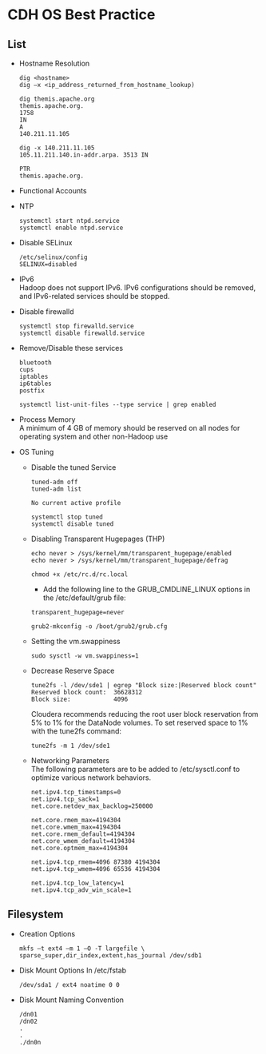 
# CDH OS Best Practice

## List
- Hostname Resolution
  ```
  dig <hostname>
  dig –x <ip_address_returned_from_hostname_lookup)
  ```
  ```
  dig themis.apache.org
  themis.apache.org.
  1758
  IN
  A
  140.211.11.105

  dig -x 140.211.11.105
  105.11.211.140.in-addr.arpa. 3513 IN

  PTR
  themis.apache.org.
  ```

- Functional Accounts
- NTP
  ```
  systemctl start ntpd.service
  systemctl enable ntpd.service
  ```
- Disable SELinux
  ```
  /etc/selinux/config
  SELINUX=disabled
  ```
- IPv6  
Hadoop does not support IPv6. IPv6 configurations should be removed, and IPv6-related services should be stopped.  

- Disable firewalld
  ```
  systemctl stop firewalld.service
  systemctl disable firewalld.service
  ```
- Remove/Disable these services
  ```
  bluetooth
  cups
  iptables
  ip6tables
  postfix
  ```
  ```
  systemctl list-unit-files --type service | grep enabled
  ```
- Process Memory  
A minimum of 4 GB of memory should be reserved on all nodes for operating system and other non-Hadoop use

- OS Tuning
  - Disable the tuned Service
    ```
    tuned-adm off
    tuned-adm list
    ```
    ```
    No current active profile
    ```
    ```
    systemctl stop tuned
    systemctl disable tuned
    ```
  - Disabling Transparent Hugepages (THP)  
    ```
    echo never > /sys/kernel/mm/transparent_hugepage/enabled
    echo never > /sys/kernel/mm/transparent_hugepage/defrag
    ```
    ```
    chmod +x /etc/rc.d/rc.local
    ```
    - Add the following line to the GRUB_CMDLINE_LINUX options in the /etc/default/grub file:
    ```
    transparent_hugepage=never
    ```
    ```
    grub2-mkconfig -o /boot/grub2/grub.cfg
    ```
  - Setting the vm.swappiness
    ```
    sudo sysctl -w vm.swappiness=1
    ```
  - Decrease Reserve Space
    ```
    tune2fs -l /dev/sde1 | egrep "Block size:|Reserved block count"
    Reserved block count:  36628312
    Block size:            4096
    ```
    Cloudera recommends reducing the root user block reservation from 5% to 1% for the DataNode volumes. To set reserved space to 1% with the tune2fs command:
    ```
    tune2fs -m 1 /dev/sde1
    ```
  - Networking Parameters  
    The following parameters are to be added to /etc/sysctl.conf to optimize various network behaviors.
    ```
    net.ipv4.tcp_timestamps=0
    net.ipv4.tcp_sack=1
    net.core.netdev_max_backlog=250000

    net.core.rmem_max=4194304
    net.core.wmem_max=4194304
    net.core.rmem_default=4194304
    net.core_wmem_default=4194304
    net.core.optmem_max=4194304

    net.ipv4.tcp_rmem=4096 87380 4194304
    net.ipv4.tcp_wmem=4096 65536 4194304

    net.ipv4.tcp_low_latency=1
    net.ipv4.tcp_adv_win_scale=1
    ```

## Filesystem
- Creation Options
   ```
   mkfs –t ext4 –m 1 –O -T largefile \
   sparse_super,dir_index,extent,has_journal /dev/sdb1
   ```
- Disk Mount Options
  In /etc/fstab
  ```
  /dev/sda1 / ext4 noatime 0 0
  ```
- Disk Mount Naming Convention
  ```
  /dn01
  /dn02
  .
  .
  ./dn0n
  ```
